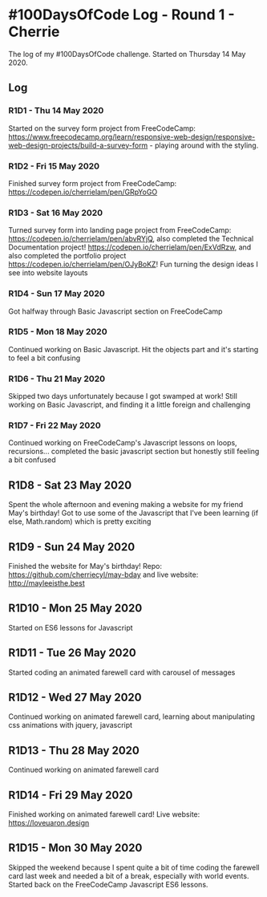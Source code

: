 # #100DaysOfCode Log - Round 1 - Cherrie

The log of my #100DaysOfCode challenge. Started on Thursday 14 May 2020.

## Log

### R1D1 - Thu 14 May 2020
Started on the survey form project from FreeCodeCamp: https://www.freecodecamp.org/learn/responsive-web-design/responsive-web-design-projects/build-a-survey-form - playing around with the styling.

### R1D2 - Fri 15 May 2020
Finished survey form project from FreeCodeCamp: https://codepen.io/cherrielam/pen/GRpYoGO

### R1D3 - Sat 16 May 2020
Turned survey form into landing page project from FreeCodeCamp: https://codepen.io/cherrielam/pen/abvRYjQ, also completed the Technical Documentation project! https://codepen.io/cherrielam/pen/ExVdRzw, and also completed the portfolio project https://codepen.io/cherrielam/pen/OJyBoKZ! Fun turning the design ideas I see into website layouts

### R1D4 - Sun 17 May 2020
Got halfway through Basic Javascript section on FreeCodeCamp

### R1D5 - Mon 18 May 2020
Continued working on Basic Javascript. Hit the objects part and it's starting to feel a bit confusing

### R1D6 - Thu 21 May 2020
Skipped two days unfortunately because I got swamped at work! Still working on Basic Javascript, and finding it a little foreign and challenging

### R1D7 - Fri 22 May 2020
Continued working on FreeCodeCamp's Javascript lessons on loops, recursions... completed the basic javascript section but honestly still feeling a bit confused

## R1D8 - Sat 23 May 2020
Spent the whole afternoon and evening making a website for my friend May's birthday! Got to use some of the Javascript that I've been learning (if else, Math.random) which is pretty exciting

## R1D9 - Sun 24 May 2020
Finished the website for May's birthday! Repo: https://github.com/cherriecyl/may-bday and live website: http://mayleeisthe.best

## R1D10 - Mon 25 May 2020
Started on ES6 lessons for Javascript

## R1D11 - Tue 26 May 2020
Started coding an animated farewell card with carousel of messages

## R1D12 - Wed 27 May 2020
Continued working on animated farewell card, learning about manipulating css animations with jquery, javascript

## R1D13 - Thu 28 May 2020
Continued working on animated farewell card

## R1D14 - Fri 29 May 2020
Finished working on animated farewell card! Live website: https://loveuaron.design

## R1D15 - Mon 30 May 2020
Skipped the weekend because I spent quite a bit of time coding the farewell card last week and needed a bit of a break, especially with world events. Started back on the FreeCodeCamp Javascript ES6 lessons.
